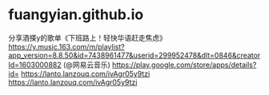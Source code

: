 # fuangyian.github.io

分享酒搽y的歌单《下班路上！轻快华语赶走焦虑》https://y.music.163.com/m/playlist?app_version=8.8.50&id=7438961477&userid=299952478&dlt=0846&creatorId=1603000882 (@网易云音乐)
https://play.google.com/store/apps/details?id= https://lanto.lanzouq.com/ivAgr05y9tzi
https://lanto.lanzouq.com/ivAgr05y9tzi
